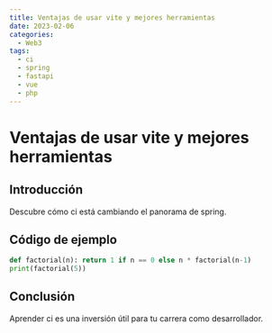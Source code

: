 ```yaml
---
title: Ventajas de usar vite y mejores herramientas
date: 2023-02-06
categories:
  - Web3
tags:
  - ci
  - spring
  - fastapi
  - vue
  - php
---
```


# Ventajas de usar vite y mejores herramientas

## Introducción

Descubre cómo ci está cambiando el panorama de spring.

## Código de ejemplo

```python
def factorial(n): return 1 if n == 0 else n * factorial(n-1)
print(factorial(5))
```

## Conclusión

Aprender ci es una inversión útil para tu carrera como desarrollador.